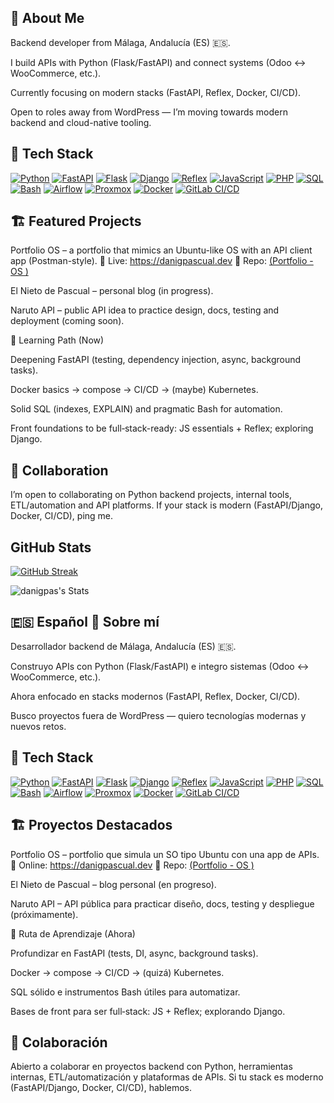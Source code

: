 ## 🚀 About Me

Backend developer from Málaga, Andalucía (ES) 🇪🇸.

I build APIs with Python (Flask/FastAPI) and connect systems (Odoo ↔️ WooCommerce, etc.).

Currently focusing on modern stacks (FastAPI, Reflex, Docker, CI/CD).

Open to roles away from WordPress — I’m moving towards modern backend and cloud-native tooling.

## 🧠 Tech Stack

[![Python](https://img.shields.io/badge/Python-3776AB?logo=python&logoColor=white)](https://www.python.org/doc/)
[![FastAPI](https://img.shields.io/badge/FastAPI-009688?logo=fastapi&logoColor=white)](https://fastapi.tiangolo.com/)
[![Flask](https://img.shields.io/badge/Flask-000000?logo=flask&logoColor=white)](https://flask.palletsprojects.com/)
[![Django](https://img.shields.io/badge/Django-092E20?logo=django&logoColor=white)](https://docs.djangoproject.com/)
[![Reflex](https://img.shields.io/badge/Reflex-3b82f6?logo=react&logoColor=white)](https://reflex.dev/docs/)
[![JavaScript](https://img.shields.io/badge/JavaScript-F7DF1E?logo=javascript&logoColor=000)](https://developer.mozilla.org/docs/Web/JavaScript)
[![PHP](https://img.shields.io/badge/PHP-777BB4?logo=php&logoColor=white)](https://www.php.net/docs.php)
[![SQL](https://img.shields.io/badge/SQL-336791?logo=postgresql&logoColor=white)](https://www.postgresql.org/docs/)
[![Bash](https://img.shields.io/badge/Bash-121011?logo=gnu-bash&logoColor=white)](https://www.gnu.org/software/bash/manual/)
[![Airflow](https://img.shields.io/badge/Airflow-017CEE?logo=apache-airflow&logoColor=white)](https://airflow.apache.org/docs/)
[![Proxmox](https://img.shields.io/badge/Proxmox-E57000?logo=proxmox&logoColor=white)](https://pve.proxmox.com/wiki/Main_Page)
[![Docker](https://img.shields.io/badge/Docker-2496ED?logo=docker&logoColor=white)](https://docs.docker.com/)
[![GitLab CI/CD](https://img.shields.io/badge/GitLab%20CI%2FCD-FC6D26?logo=gitlab&logoColor=white)](https://docs.gitlab.com/ee/ci/)

## 🏗️ Featured Projects

Portfolio OS – a portfolio that mimics an Ubuntu-like OS with an API client app (Postman-style).
🔗 Live: https://danigpascual.dev
🔧 Repo: [(Portfolio - OS )](https://github.com/danigpas/portfolio-os)

El Nieto de Pascual – personal blog (in progress).

Naruto API – public API idea to practice design, docs, testing and deployment (coming soon).

🎯 Learning Path (Now)

Deepening FastAPI (testing, dependency injection, async, background tasks).

Docker basics → compose → CI/CD → (maybe) Kubernetes.

Solid SQL (indexes, EXPLAIN) and pragmatic Bash for automation.

Front foundations to be full‑stack-ready: JS essentials + Reflex; exploring Django.

## 🤝 Collaboration

I’m open to collaborating on Python backend projects, internal tools, ETL/automation and API platforms.
If your stack is modern (FastAPI/Django, Docker, CI/CD), ping me.

## GitHub Stats


[![GitHub Streak](https://github-readme-streak-stats.herokuapp.com?user=danigpas&theme=highcontrast)](https://git.io/streak-stats)

![danigpas's Stats](https://github-readme-stats.vercel.app/api?username=danigpas&theme=highcontrast&show_icons=true&hide_border=true&count_private=true)

## 🇪🇸 Español 🚀 Sobre mí

Desarrollador backend de Málaga, Andalucía (ES) 🇪🇸.

Construyo APIs con Python (Flask/FastAPI) e integro sistemas (Odoo ↔️ WooCommerce, etc.).

Ahora enfocado en stacks modernos (FastAPI, Reflex, Docker, CI/CD).

Busco proyectos fuera de WordPress — quiero tecnologías modernas y nuevos retos.

## 🧠 Tech Stack

[![Python](https://img.shields.io/badge/Python-3776AB?logo=python&logoColor=white)](https://www.python.org/doc/)
[![FastAPI](https://img.shields.io/badge/FastAPI-009688?logo=fastapi&logoColor=white)](https://fastapi.tiangolo.com/)
[![Flask](https://img.shields.io/badge/Flask-000000?logo=flask&logoColor=white)](https://flask.palletsprojects.com/)
[![Django](https://img.shields.io/badge/Django-092E20?logo=django&logoColor=white)](https://docs.djangoproject.com/)
[![Reflex](https://img.shields.io/badge/Reflex-3b82f6?logo=react&logoColor=white)](https://reflex.dev/docs/)
[![JavaScript](https://img.shields.io/badge/JavaScript-F7DF1E?logo=javascript&logoColor=000)](https://developer.mozilla.org/docs/Web/JavaScript)
[![PHP](https://img.shields.io/badge/PHP-777BB4?logo=php&logoColor=white)](https://www.php.net/docs.php)
[![SQL](https://img.shields.io/badge/SQL-336791?logo=postgresql&logoColor=white)](https://www.postgresql.org/docs/)
[![Bash](https://img.shields.io/badge/Bash-121011?logo=gnu-bash&logoColor=white)](https://www.gnu.org/software/bash/manual/)
[![Airflow](https://img.shields.io/badge/Airflow-017CEE?logo=apache-airflow&logoColor=white)](https://airflow.apache.org/docs/)
[![Proxmox](https://img.shields.io/badge/Proxmox-E57000?logo=proxmox&logoColor=white)](https://pve.proxmox.com/wiki/Main_Page)
[![Docker](https://img.shields.io/badge/Docker-2496ED?logo=docker&logoColor=white)](https://docs.docker.com/)
[![GitLab CI/CD](https://img.shields.io/badge/GitLab%20CI%2FCD-FC6D26?logo=gitlab&logoColor=white)](https://docs.gitlab.com/ee/ci/)

## 🏗️ Proyectos Destacados

Portfolio OS – portfolio que simula un SO tipo Ubuntu con una app de APIs.
🔗 Online: https://danigpascual.dev
🔧 Repo: [(Portfolio - OS )](https://github.com/danigpas/portfolio-os)

El Nieto de Pascual – blog personal (en progreso).

Naruto API – API pública para practicar diseño, docs, testing y despliegue (próximamente).

🎯 Ruta de Aprendizaje (Ahora)

Profundizar en FastAPI (tests, DI, async, background tasks).

Docker → compose → CI/CD → (quizá) Kubernetes.

SQL sólido e instrumentos Bash útiles para automatizar.

Bases de front para ser full‑stack: JS + Reflex; explorando Django.

## 🤝 Colaboración

Abierto a colaborar en proyectos backend con Python, herramientas internas, ETL/automatización y plataformas de APIs.
Si tu stack es moderno (FastAPI/Django, Docker, CI/CD), hablemos.
 

